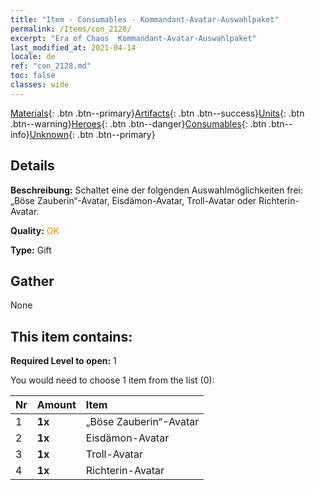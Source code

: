 ```yaml
---
title: "Item - Consumables - Kommandant-Avatar-Auswahlpaket"
permalink: /Items/con_2128/
excerpt: "Era of Chaos  Kommandant-Avatar-Auswahlpaket"
last_modified_at: 2021-04-14
locale: de
ref: "con_2128.md"
toc: false
classes: wide
---
```

 [Materials](/de/Items/){: .btn .btn--primary}[Artifacts](/de/Items/Artifacts/){: .btn .btn--success}[Units](/de/Items/Units/){: .btn .btn--warning}[Heroes](/de/Items/Heroes/){: .btn .btn--danger}[Consumables](/de/Items/Consumables/){: .btn .btn--info}[Unknown](/de/Items/Unknown/){: .btn .btn--primary}

## Details
 **Beschreibung:** Schaltet eine der folgenden Auswahlmöglichkeiten frei: „Böse Zauberin“-Avatar, Eisdämon-Avatar, Troll-Avatar oder Richterin-Avatar.

 **Quality:** <span style="color: #FF8C00">OK</span>

 **Type:** Gift

## Gather

  None

## This item contains:

 **Required Level to open:** 1

 You would need to choose 1 item from the list (0):

  | Nr | Amount |     Item    |
  |:---|:-------|:------------|
  | 1 |  **1x** | „Böse Zauberin“-Avatar |  | 
  | 2 |  **1x** | Eisdämon-Avatar |  | 
  | 3 |  **1x** | Troll-Avatar |  | 
  | 4 |  **1x** | Richterin-Avatar |  | 
